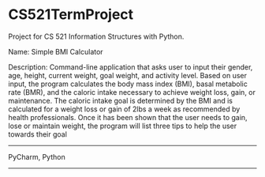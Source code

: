 # CS521TermProject

Project for CS 521 Information Structures with Python. 

Name: Simple BMI Calculator

Description: Command-line application that asks user to input their gender, age, height, current weight, goal weight, and activity level. Based on user input, the program calculates the body mass index (BMI), basal metabolic rate (BMR), and the caloric intake necessary to achieve weight loss, gain, or maintenance. The caloric intake goal is determined by the BMI and is calculated for a weight loss or gain of 2lbs a week as recommended by health professionals. Once it has been shown that the user needs to gain, lose or maintain weight, the program will list three tips to help the user towards their goal

***
PyCharm, 
Python
***
